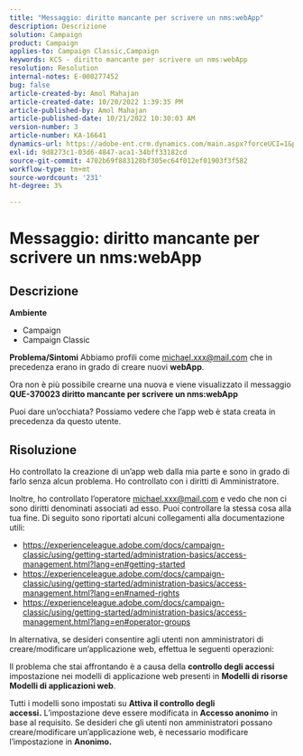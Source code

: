 ```yaml
---
title: "Messaggio: diritto mancante per scrivere un nms:webApp"
description: Descrizione
solution: Campaign
product: Campaign
applies-to: Campaign Classic,Campaign
keywords: KCS - diritto mancante per scrivere un nms:webApp
resolution: Resolution
internal-notes: E-000277452
bug: false
article-created-by: Amol Mahajan
article-created-date: 10/20/2022 1:39:35 PM
article-published-by: Amol Mahajan
article-published-date: 10/21/2022 10:30:03 AM
version-number: 3
article-number: KA-16641
dynamics-url: https://adobe-ent.crm.dynamics.com/main.aspx?forceUCI=1&pagetype=entityrecord&etn=knowledgearticle&id=e3766aa1-7c50-ed11-bba2-00224808664b
exl-id: 9d8273c1-03d6-4847-aca1-34bff33182cd
source-git-commit: 4702b69f883128bf305ec64f012ef01903f3f582
workflow-type: tm+mt
source-wordcount: '231'
ht-degree: 3%

---
```


# Messaggio: diritto mancante per scrivere un nms:webApp

## Descrizione

<b>Ambiente</b>
- Campaign
- Campaign Classic

<b>Problema/Sintomi</b>
Abbiamo profili come michael.xxx@mail.com che in precedenza erano in grado di creare nuovi <b>webApp</b>.

Ora non è più possibile crearne una nuova e viene visualizzato il messaggio <b>QUE-370023 diritto mancante per scrivere un nms:webApp</b>

Puoi dare un’occhiata? Possiamo vedere che l’app web è stata creata in precedenza da questo utente.




## Risoluzione


Ho controllato la creazione di un’app web dalla mia parte e sono in grado di farlo senza alcun problema. Ho controllato con i diritti di Amministratore.

Inoltre, ho controllato l’operatore michael.xxx@mail.com e vedo che non ci sono diritti denominati associati ad esso. Puoi controllare la stessa cosa alla tua fine. Di seguito sono riportati alcuni collegamenti alla documentazione utili:

- https://experienceleague.adobe.com/docs/campaign-classic/using/getting-started/administration-basics/access-management.html?lang=en#getting-started
- https://experienceleague.adobe.com/docs/campaign-classic/using/getting-started/administration-basics/access-management.html?lang=en#named-rights
- https://experienceleague.adobe.com/docs/campaign-classic/using/getting-started/administration-basics/access-management.html?lang=en#operator-groups


In alternativa, se desideri consentire agli utenti non amministratori di creare/modificare un’applicazione web, effettua le seguenti operazioni:

Il problema che stai affrontando è a causa della <b>controllo degli accessi</b> impostazione nei modelli di applicazione web presenti in <b>Modelli di risorse Modelli di applicazioni web</b>.

Tutti i modelli sono impostati su <b>Attiva il controllo degli accessi.</b> L’impostazione deve essere modificata in <b>Accesso anonimo</b> in base al requisito. Se desideri che gli utenti non amministratori possano creare/modificare un’applicazione web, è necessario modificare l’impostazione in <b>Anonimo.</b>
